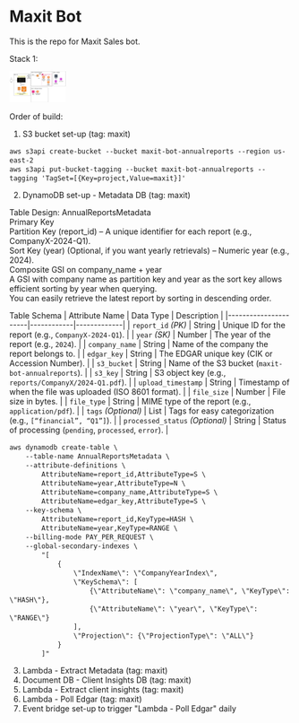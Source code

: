 # Maxit Bot

This is the repo for Maxit Sales bot. 

Stack 1: 

<img src="docs/architecture/maxit.drawio.png" alt="Alt Text" style="max-width: 20%; max-height: 20%; cursor: zoom-in;">

Order of build: 

1. S3 bucket set-up (tag: maxit)
``` 
aws s3api create-bucket --bucket maxit-bot-annualreports --region us-east-2 
aws s3api put-bucket-tagging --bucket maxit-bot-annualreports --tagging 'TagSet=[{Key=project,Value=maxit}]'
```

2. DynamoDB set-up - Metadata DB (tag: maxit)

Table Design: AnnualReportsMetadata    
Primary Key  
    Partition Key (report_id) – A unique identifier for each report (e.g., CompanyX-2024-Q1).      
    Sort Key (year) (Optional, if you want yearly retrievals) – Numeric year (e.g., 2024).  
Composite GSI on company_name + year  
    A GSI with company name as partition key and year as the sort key allows efficient sorting by year when querying.  
    You can easily retrieve the latest report by sorting in descending order.  

Table Schema
| Attribute Name       | Data Type   | Description |
|----------------------|------------|-------------|
| `report_id` *(PK)*  | String      | Unique ID for the report (e.g., `CompanyX-2024-Q1`). |
| `year` *(SK)*       | Number      | The year of the report (e.g., `2024`). |
| `company_name`      | String      | Name of the company the report belongs to. |
| `edgar_key`         | String      | The EDGAR unique key (CIK or Accession Number). |
| `s3_bucket`         | String      | Name of the S3 bucket (`maxit-bot-annualreports`). |
| `s3_key`            | String      | S3 object key (e.g., `reports/CompanyX/2024-Q1.pdf`). |
| `upload_timestamp`  | String      | Timestamp of when the file was uploaded (ISO 8601 format). |
| `file_size`         | Number      | File size in bytes. |
| `file_type`         | String      | MIME type of the report (e.g., `application/pdf`). |
| `tags` *(Optional)* | List<String> | Tags for easy categorization (e.g., `[“financial”, “Q1”]`). |
| `processed_status` *(Optional)* | String | Status of processing (`pending`, `processed`, `error`). |

```
aws dynamodb create-table \
    --table-name AnnualReportsMetadata \
    --attribute-definitions \
        AttributeName=report_id,AttributeType=S \
        AttributeName=year,AttributeType=N \
        AttributeName=company_name,AttributeType=S \
        AttributeName=edgar_key,AttributeType=S \
    --key-schema \
        AttributeName=report_id,KeyType=HASH \
        AttributeName=year,KeyType=RANGE \
    --billing-mode PAY_PER_REQUEST \
    --global-secondary-indexes \
        "[
            {
                \"IndexName\": \"CompanyYearIndex\",
                \"KeySchema\": [
                    {\"AttributeName\": \"company_name\", \"KeyType\": \"HASH\"},
                    {\"AttributeName\": \"year\", \"KeyType\": \"RANGE\"}
                ],
                \"Projection\": {\"ProjectionType\": \"ALL\"}
            }
        ]"
```


3. Lambda - Extract Metadata (tag: maxit)
4. Document DB - Client Insights DB (tag: maxit)
5. Lambda - Extract client insights (tag: maxit)
6. Lambda - Poll Edgar (tag: maxit)
7. Event bridge set-up to trigger "Lambda - Poll Edgar" daily 



